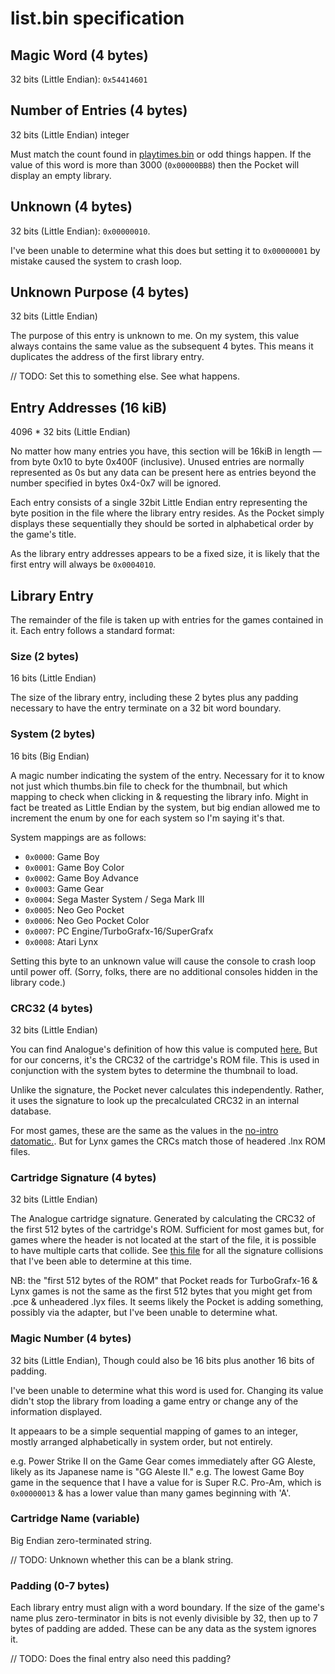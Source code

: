 # list.bin specification

## Magic Word (4 bytes)

32 bits (Little Endian): `0x54414601`

## Number of Entries (4 bytes)

32 bits (Little Endian) integer

Must match the count found in [playtimes.bin](./playtimes.md) or odd things happen. If the value of this word is more
than 3000 (`0x00000BB8`) then the Pocket will display an empty library.

## Unknown (4 bytes)

32 bits (Little Endian): `0x00000010`.

I've been unable to determine what this does but setting it to `0x00000001` by mistake caused the system to crash loop.

## Unknown Purpose (4 bytes)

32 bits (Little Endian)

The purpose of this entry is unknown to me. On my system, this value always contains the same value as the subsequent 4
bytes. This means it duplicates the address of the first library entry.

// TODO: Set this to something else. See what happens.

## Entry Addresses (16 kiB)

4096 * 32 bits (Little Endian)

No matter how many entries you have, this section will be 16kiB in length —
from byte 0x10 to byte 0x400F (inclusive). Unused entries are normally represented as 0s but any data can be present
here as entries beyond the number specified in bytes 0x4-0x7 will be ignored.

Each entry consists of a single 32bit Little Endian entry representing the byte position in the file where the library
entry resides. As the Pocket simply displays these sequentially they should be sorted in alphabetical order by the
game's title.

As the library entry addresses appears to be a fixed size, it is likely that the first entry will always be `0x0004010`.

## Library Entry

The remainder of the file is taken up with entries for the games contained in it. Each entry follows a standard format:

### Size (2 bytes)

16 bits (Little Endian)

The size of the library entry, including these 2 bytes plus any padding necessary to have the entry terminate on a 32
bit word boundary.

### System (2 bytes)

16 bits (Big Endian)

A magic number indicating the system of the entry. Necessary for it to know not just which thumbs.bin file to check for
the thumbnail, but which mapping to check when clicking in & requesting the library info. Might in fact be treated as
Little Endian by the system, but big endian allowed me to increment the enum by one for each system so I'm saying it's
that.

System mappings are as follows:

* `0x0000`: Game Boy
* `0x0001`: Game Boy Color
* `0x0002`: Game Boy Advance
* `0x0003`: Game Gear
* `0x0004`: Sega Master System / Sega Mark III
* `0x0005`: Neo Geo Pocket
* `0x0006`: Neo Geo Pocket Color
* `0x0007`: PC Engine/TurboGrafx-16/SuperGrafx
* `0x0008`: Atari Lynx

Setting this byte to an unknown value will cause the console to crash loop until power off. (Sorry, folks, there are no
additional consoles hidden in the library code.)

### CRC32 (4 bytes)

32 bits (Little Endian)

You can find Analogue's definition of how this value is
computed [here.](https://www.analogue.co/developer/docs/library#filename-generation) But for our concerns, it's the
CRC32 of the cartridge's ROM file. This is used in conjunction with the system bytes to determine the thumbnail to load.

Unlike the signature, the Pocket never calculates this independently. Rather, it uses the signature to look up the
precalculated CRC32 in an internal database.

For most games, these are the same as the values in the [no-intro datomatic.](https://datomatic.no-intro.org/index.php).
But for Lynx games the CRCs match those of headered .lnx ROM files.

### Cartridge Signature (4 bytes)

32 bits (Little Endian)

The Analogue cartridge signature. Generated by calculating the CRC32 of the first 512 bytes of the cartridge's ROM.
Sufficient for most games but, for games where the header is not located at the start of the file, it is possible to
have multiple carts that collide. See [this file](./collisions.md) for all the signature collisions that I've been
able to determine at this time.

NB: the "first 512 bytes of the ROM" that Pocket reads for TurboGrafx-16 & Lynx games is not the same as the first 512
bytes that you might get from .pce & unheadered .lyx files. It seems likely the Pocket is adding something, possibly via
the adapter, but I've been unable to determine what.

### Magic Number (4 bytes)

32 bits (Little Endian), Though could also be 16 bits plus another 16 bits of padding.

I've been unable to determine what this word is used for. Changing its value didn't stop the library from loading
a game entry or change any of the information displayed.

It appeaars to be a simple sequential mapping of games to an integer, mostly arranged alphabetically in system
order, but not entirely.

e.g. Power Strike II on the Game Gear comes immediately after GG Aleste, likely as its Japanese name is "GG Aleste II."
e.g. The lowest Game Boy game in the sequence that I have a value for is Super R.C. Pro-Am, which is `0x00000013` & has a lower value than many games beginning with 'A'.

### Cartridge Name (variable)

Big Endian zero-terminated string.

// TODO: Unknown whether this can be a blank string.

### Padding (0-7 bytes)

Each library entry must align with a word boundary. If the size of the game's name plus zero-terminator in bits is not
evenly divisible by 32, then up to 7 bytes of padding are added. These can be any data as the system ignores it.

// TODO: Does the final entry also need this padding?
